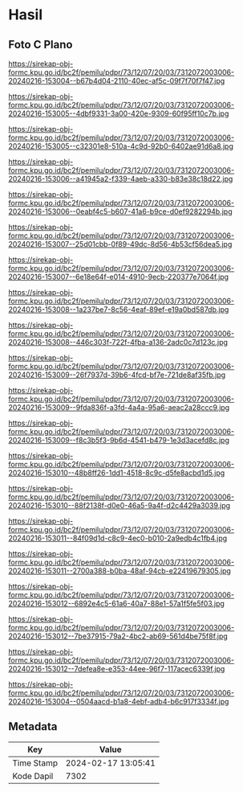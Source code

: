 # Hasil

## Foto C Plano

https://sirekap-obj-formc.kpu.go.id/bc2f/pemilu/pdpr/73/12/07/20/03/7312072003006-20240216-153004--b67b4d04-2110-40ec-af5c-09f7f70f7f47.jpg

https://sirekap-obj-formc.kpu.go.id/bc2f/pemilu/pdpr/73/12/07/20/03/7312072003006-20240216-153005--4dbf9331-3a00-420e-9309-60f95ff10c7b.jpg

https://sirekap-obj-formc.kpu.go.id/bc2f/pemilu/pdpr/73/12/07/20/03/7312072003006-20240216-153005--c32301e8-510a-4c9d-92b0-6402ae91d6a8.jpg

https://sirekap-obj-formc.kpu.go.id/bc2f/pemilu/pdpr/73/12/07/20/03/7312072003006-20240216-153006--a41945a2-f339-4aeb-a330-b83e38c18d22.jpg

https://sirekap-obj-formc.kpu.go.id/bc2f/pemilu/pdpr/73/12/07/20/03/7312072003006-20240216-153006--0eabf4c5-b607-41a6-b9ce-d0ef9282294b.jpg

https://sirekap-obj-formc.kpu.go.id/bc2f/pemilu/pdpr/73/12/07/20/03/7312072003006-20240216-153007--25d01cbb-0f89-49dc-8d56-4b53cf56dea5.jpg

https://sirekap-obj-formc.kpu.go.id/bc2f/pemilu/pdpr/73/12/07/20/03/7312072003006-20240216-153007--6e18e64f-e014-4910-9ecb-220377e7064f.jpg

https://sirekap-obj-formc.kpu.go.id/bc2f/pemilu/pdpr/73/12/07/20/03/7312072003006-20240216-153008--1a237be7-8c56-4eaf-89ef-e19a0bd587db.jpg

https://sirekap-obj-formc.kpu.go.id/bc2f/pemilu/pdpr/73/12/07/20/03/7312072003006-20240216-153008--446c303f-722f-4fba-a136-2adc0c7d123c.jpg

https://sirekap-obj-formc.kpu.go.id/bc2f/pemilu/pdpr/73/12/07/20/03/7312072003006-20240216-153009--26f7937d-39b6-4fcd-bf7e-721de8af35fb.jpg

https://sirekap-obj-formc.kpu.go.id/bc2f/pemilu/pdpr/73/12/07/20/03/7312072003006-20240216-153009--9fda836f-a3fd-4a4a-95a6-aeac2a28ccc9.jpg

https://sirekap-obj-formc.kpu.go.id/bc2f/pemilu/pdpr/73/12/07/20/03/7312072003006-20240216-153009--f8c3b5f3-9b6d-4541-b479-1e3d3acefd8c.jpg

https://sirekap-obj-formc.kpu.go.id/bc2f/pemilu/pdpr/73/12/07/20/03/7312072003006-20240216-153010--48b8ff26-1dd1-4518-8c9c-d5fe8acbd1d5.jpg

https://sirekap-obj-formc.kpu.go.id/bc2f/pemilu/pdpr/73/12/07/20/03/7312072003006-20240216-153010--88f2138f-d0e0-46a5-9a4f-d2c4429a3039.jpg

https://sirekap-obj-formc.kpu.go.id/bc2f/pemilu/pdpr/73/12/07/20/03/7312072003006-20240216-153011--84f09d1d-c8c9-4ec0-b010-2a9edb4c1fb4.jpg

https://sirekap-obj-formc.kpu.go.id/bc2f/pemilu/pdpr/73/12/07/20/03/7312072003006-20240216-153011--2700a388-b0ba-48af-94cb-e22419679305.jpg

https://sirekap-obj-formc.kpu.go.id/bc2f/pemilu/pdpr/73/12/07/20/03/7312072003006-20240216-153012--6892e4c5-61a6-40a7-88e1-57a1f5fe5f03.jpg

https://sirekap-obj-formc.kpu.go.id/bc2f/pemilu/pdpr/73/12/07/20/03/7312072003006-20240216-153012--7be37915-79a2-4bc2-ab69-561d4be75f8f.jpg

https://sirekap-obj-formc.kpu.go.id/bc2f/pemilu/pdpr/73/12/07/20/03/7312072003006-20240216-153012--7defea8e-e353-44ee-96f7-117acec6339f.jpg

https://sirekap-obj-formc.kpu.go.id/bc2f/pemilu/pdpr/73/12/07/20/03/7312072003006-20240216-153004--0504aacd-b1a8-4ebf-adb4-b6c917f3334f.jpg


## Metadata

| Key        | Value               |
| ---------- | ------------------- |
| Time Stamp | 2024-02-17 13:05:41 |
| Kode Dapil | 7302                |



